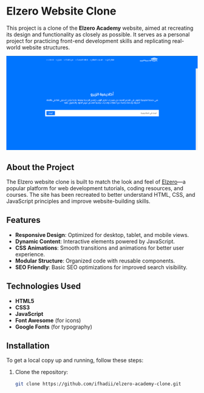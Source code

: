 # Elzero Website Clone

This project is a clone of the **Elzero Academy** website, aimed at recreating its design and functionality as closely as possible. It serves as a personal project for practicing front-end development skills and replicating real-world website structures.

![Homepage Screenshot](assets/DescriptionImages/repo-cover.png)


## About the Project

The Elzero website clone is built to match the look and feel of [Elzero](https://elzero.org/)—a popular platform for web development tutorials, coding resources, and courses. The site has been recreated to better understand HTML, CSS, and JavaScript principles and improve website-building skills.


## Features

- **Responsive Design**: Optimized for desktop, tablet, and mobile views.
- **Dynamic Content**: Interactive elements powered by JavaScript.
- **CSS Animations**: Smooth transitions and animations for better user experience.
- **Modular Structure**: Organized code with reusable components.
- **SEO Friendly**: Basic SEO optimizations for improved search visibility.


## Technologies Used

- **HTML5**
- **CSS3**
- **JavaScript**
- **Font Awesome** (for icons)
- **Google Fonts** (for typography)


## Installation

To get a local copy up and running, follow these steps:

1. Clone the repository:
   ```bash
   git clone https://github.com/ifhadii/elzero-academy-clone.git
